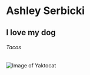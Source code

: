 # Ashley Serbicki
## I love my dog
###### Tacos

![Image of Yaktocat](https://octodex.github.com/images/yaktocat.png)
